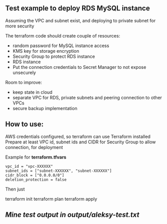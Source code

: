 ## Test example to deploy RDS MySQL instance


Assuming the VPC and subnet exist, and deploying to private subnet for more security


The terraform code should create couple of resources:
* random password for MySQL instance access
* KMS key for storage encryption
* Security Group to protect RDS instance
* RDS instance
* Put the connection credentials to Secret Manager to not expose unsecurely


Room to improve:
*  keep state in cloud
*  separate VPC for RDS, private subnets and peering connection to other VPCs
*  secure backup implementation


## How to use:

AWS credentials configured, so terraform can use
Terraform installed
Prepare at least VPC id, subnet ids  and CIDR for Security Group to allow connection, for deployment


Example for  **terraform.tfvars**

	vpc_id = "vpc-XXXXXX"
	subnet_ids = ["subnet-XXXXXX", "subnet-XXXXXX"]
	cidr_block = ["0.0.0.0/0"]
	deletion_protection = false


Then just 

terraform init
terraform plan
terraform apply


## *Mine test output in output/aleksy-test.txt*